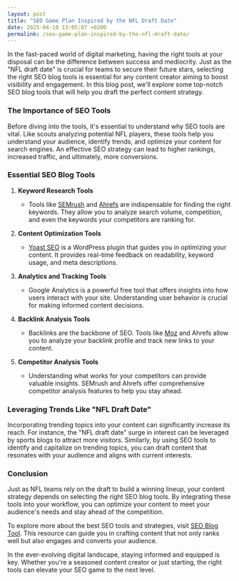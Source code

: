 ```yaml
---
layout: post
title: "SEO Game Plan Inspired by the NFL Draft Date"
date: 2025-04-10 13:05:07 +0200
permalink: /seo-game-plan-inspired-by-the-nfl-draft-date/
---
```



In the fast-paced world of digital marketing, having the right tools at your disposal can be the difference between success and mediocrity. Just as the "NFL draft date" is crucial for teams to secure their future stars, selecting the right SEO blog tools is essential for any content creator aiming to boost visibility and engagement. In this blog post, we'll explore some top-notch SEO blog tools that will help you draft the perfect content strategy.

### The Importance of SEO Tools

Before diving into the tools, it's essential to understand why SEO tools are vital. Like scouts analyzing potential NFL players, these tools help you understand your audience, identify trends, and optimize your content for search engines. An effective SEO strategy can lead to higher rankings, increased traffic, and ultimately, more conversions.

### Essential SEO Blog Tools

1. **Keyword Research Tools**
   - Tools like [SEMrush](https://www.semrush.com) and [Ahrefs](https://ahrefs.com) are indispensable for finding the right keywords. They allow you to analyze search volume, competition, and even the keywords your competitors are ranking for.

2. **Content Optimization Tools**
   - [Yoast SEO](https://yoast.com) is a WordPress plugin that guides you in optimizing your content. It provides real-time feedback on readability, keyword usage, and meta descriptions.

3. **Analytics and Tracking Tools**
   - Google Analytics is a powerful free tool that offers insights into how users interact with your site. Understanding user behavior is crucial for making informed content decisions.

4. **Backlink Analysis Tools**
   - Backlinks are the backbone of SEO. Tools like [Moz](https://moz.com) and Ahrefs allow you to analyze your backlink profile and track new links to your content.

5. **Competitor Analysis Tools**
   - Understanding what works for your competitors can provide valuable insights. SEMrush and Ahrefs offer comprehensive competitor analysis features to help you stay ahead.

### Leveraging Trends Like "NFL Draft Date"

Incorporating trending topics into your content can significantly increase its reach. For instance, the "NFL draft date" surge in interest can be leveraged by sports blogs to attract more visitors. Similarly, by using SEO tools to identify and capitalize on trending topics, you can draft content that resonates with your audience and aligns with current interests.

### Conclusion

Just as NFL teams rely on the draft to build a winning lineup, your content strategy depends on selecting the right SEO blog tools. By integrating these tools into your workflow, you can optimize your content to meet your audience's needs and stay ahead of the competition.

To explore more about the best SEO tools and strategies, visit [SEO Blog Tool](https://seoblogtool.com/). This resource can guide you in crafting content that not only ranks well but also engages and converts your audience.

In the ever-evolving digital landscape, staying informed and equipped is key. Whether you're a seasoned content creator or just starting, the right tools can elevate your SEO game to the next level.
